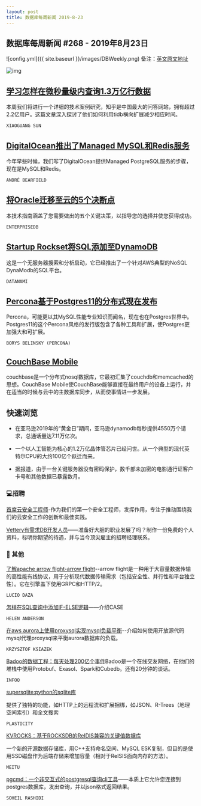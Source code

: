 ```yaml
---
layout: post
title: 数据库每周新闻 2019-8-23
---
```


## 数据库每周新闻 #268 - 2019年8月23日

![config.yml]({{ site.baseurl }}/images/DBWeekly.png)
备注：[英文原文地址](https://dbweekly.com/issues/266)

![img](https://res.cloudinary.com/cpress/image/upload/w_1280,e_sharpen:60/v1566560254/m4vbujuwwetgzf6mm7me.png)

## [学习怎样在微秒量级内查询1.3万亿行数据](https://pingcap.com/success-stories/lesson-learned-from-queries-over-1.3-trillion-rows-of-data-within-milliseconds-of-response-time-at-zhihu/)

本周我们将进行一个详细的技术案例研究，知乎是中国最大的问答网站，拥有超过2.2亿用户。这篇文章深入探讨了他们如何利用tidb横向扩展减少相应时间。

`XIAOGUANG SUN`

## [DigitalOcean推出了Managed MySQL和Redis服务](https://blog.digitalocean.com/take-the-worry-out-of-managing-your-mysql-redis-databases/)

今年早些时候，我们写了DigitalOcean提供Managed PostgreSQL服务的步骤，现在是MySQL和Redis。

`ANDRÉ BEARFIELD`

## [将Oracle迁移至云的5个决断点 ](https://info.enterprisedb.com/WhitepaperMovingOracleWorkloadstotheCloud.html)

本技术指南涵盖了您需要做出的五个关键决策，以指导您的选择并使您获得成功。

`ENTERPRISEDB `

## [Startup Rockset将SQL添加至DynamoDB](https://www.datanami.com/2019/08/21/startup-rockset-adds-sql-to-dynamodb/)

这是一个无服务器搜索和分析启动，它已经推出了一个针对AWS典型的NoSQL DynaModb的SQL平台。

`DATANAMI`



## [Percona基于Postgres11的分布式现在发布](https://www.percona.com/blog/2019/08/19/percona-distribution-for-postgresql-11-beta-is-now-available/)

Percona，可能更以其MySQL性能专业知识而闻名，现在也在Postgres世界中。Postgres11的这个Percona风格的发行版包含了各种工具和扩展，使Postgres更加强大和可扩展。

`BORYS BELINSKY (PERCONA)`



## [CouchBase Mobile](https://hackernoon.com/couchbase-mobile-the-power-of-nosql-on-the-edge-dkdhx30jl)

couchbase是一个分布式nosql数据库，它最初汇集了couchdb和memcached的思想。CouchBase Mobile使CouchBase能够直接在最终用户的设备上运行，并在适当的时候与云中的主数据库同步，从而使事情进一步发展。



## 快速浏览

- 在亚马逊2019年的“黄金日”期间，亚马逊dynamodb每秒提供4550万个请求，总通话量达7.11万亿次。

- 一个以人工智能为核心的1.2万亿晶体管芯片已经问世。从一个典型的现代英特尔CPU的大约100亿个跃迁而来。

- 据报道，由于一台关键服务器没有密码保护，数千部未加密的电影通行证客户卡号和其他数据已暴露数月。

### 💻招聘

[首席云安全工程师](https://www.cockroachlabs.com/careers/job/?gh_jid=1746802&gh_src=59299dec1)-作为我们的第一个安全工程师，发挥作用，专注于推动围绕我们的云安全工作的创新和最佳实践。

[Vettery有需求DB开发人员](https://www.vettery.com/tech?utm_source=newsletter&utm_medium=cooper-dbweekly&utm_term=tech&utm_content=grouped&utm_campaign=ad-88878)——准备好大胆的职业发展了吗？制作一份免费的个人资料，标明你期望的待遇，并与当今顶尖雇主的招聘经理联系。



### 📒 其他

[了解apache arrow flight-arrow flight](https://www.dremio.com/understanding-apache-arrow-flight/)--arrow flight是一种用于大容量数据传输的高性能有线协议，用于分析现代数据传输需求（包括安全性、并行性和平台独立性）。它在引擎盖下使用GRPC和HTTP/2。

`LUCIO DAZA`

[怎样在SQL查询中添加IF-ELSE逻辑](https://dev.to/helenanders26/sql-201-how-to-add-if-else-logic-to-sql-queries-41j)——介绍CASE

`HELEN ANDERSON`

[在aws aurora上使用proxysql实现mysql负载平衡](https://severalnines.com/database-blog/database-load-balancing-proxysql-aws-aurora)--介绍如何使用开放源代码mysql代理proxysql来平衡aurora数据库的负载。

`KRZYSZTOF KSIAZEK`

[Badoo的数据工程：每天处理200亿个事件](https://www.infoq.com/news/2019/08/badoo-20-billion-events-per-day/)Badoo是一个在线交友网络，在他们的堆栈中使用Protobuf、Exasol、Spark和Cubedb。还有20分钟的谈话。

`INFOQ`

[supersqlite:python的sqlite库](https://github.com/plasticityai/supersqlite)

提供了独特的功能，如HTTP上的远程流和扩展捆绑，如JSON、R-Trees（地理空间索引）和全文搜索

`PLASTICITY`

[KVROCKS：基于ROCKSDB的ReIDIS兼容的关键值数据库](https://github.com/meitu/kvrocks)

一个新的开源数据存储库，用C++支持命名空间、MySQL ESK复制，但目的是使用SSD磁盘作为后端存储来增加容量（相对于ReISIS面向内存的方法）。

`MEITU`

[pgcmd：一个非交互式的postgresql查询cli工具](https://github.com/soheilpro/pgcmd)——本质上它允许您连接到postgres数据库，发出查询，并以json格式返回结果。

`SOHEIL RASHIDI`



